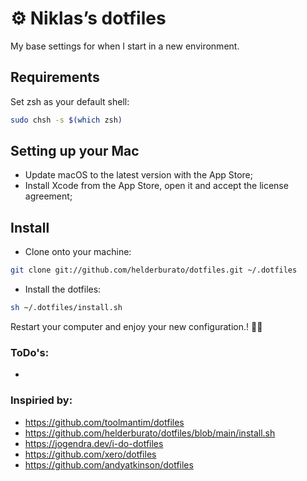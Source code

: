 # ⚙️ Niklas’s dotfiles
My base settings for when I start in a new environment.

## Requirements
Set zsh as your default shell:

```bash
sudo chsh -s $(which zsh)
```

## Setting up your Mac
- Update macOS to the latest version with the App Store;
- Install Xcode from the App Store, open it and accept the license agreement;

## Install
- Clone onto your machine:
```bash
git clone git://github.com/helderburato/dotfiles.git ~/.dotfiles
```
- Install the dotfiles:
```bash
sh ~/.dotfiles/install.sh
```
Restart your computer and enjoy your new configuration.! ✌🏻

### ToDo's:
-

### Inspiried by:
- https://github.com/toolmantim/dotfiles
- https://github.com/helderburato/dotfiles/blob/main/install.sh
- https://jogendra.dev/i-do-dotfiles
- https://github.com/xero/dotfiles
- https://github.com/andyatkinson/dotfiles
